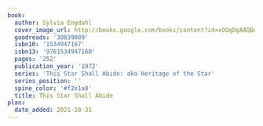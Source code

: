 ```yaml
---
book:
  author: Sylvia Engdahl
  cover_image_url: http://books.google.com/books/content?id=xOOqDgAAQBAJ&printsec=frontcover&img=1&zoom=1&edge=curl&source=gbs_api
  goodreads: '30839009'
  isbn10: '1534947167'
  isbn13: '9781534947160'
  pages: '252'
  publication_year: '1972'
  series: 'This Star Shall Abide: aka Heritage of the Star'
  series_position: ''
  spine_color: '#f2e1a8'
  title: This Star Shall Abide
plan:
  date_added: 2021-10-31
---
```

